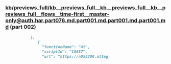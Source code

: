 ### kb/previews_full/kb__previews_full__kb__previews_full__kb__previews_full__flows__time-first__master-only@auth.har.part076.md.part001.md.part001.md.part001.md (part 002)

```md
           },
              {
                "functionName": "At",
                "scriptId": "15657",
                "url": "https://n958200.alteg
```

```
